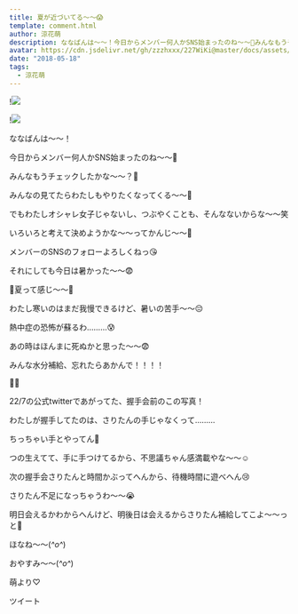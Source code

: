 ```yaml
---
title: 夏が近づいてる〜〜😱
template: comment.html
author: 涼花萌
description: ななばんは〜〜！今日からメンバー何人かSNS始まったのね〜〜🤗みんなもうチェックしたかな〜〜？🤗みんなの見てたらわたしもやりたくなってくる〜〜🙈...
avatar: https://cdn.jsdelivr.net/gh/zzzhxxx/227WiKi@master/docs/assets/photo/avatar/moe.jpg
date: "2018-05-18"
tags:
  - 涼花萌
---
```


!![](https://cdn.jsdelivr.net/gh/227WiKi/227WiKi-image@master/blog-image/moe-2018-05-18_1.jpg)

!![](https://cdn.jsdelivr.net/gh/227WiKi/227WiKi-image@master/blog-image/moe-2018-05-18_2.jpg)








ななばんは〜〜！




今日からメンバー何人かSNS始まったのね〜〜🤗





みんなもうチェックしたかな〜〜？🤗









みんなの見てたらわたしもやりたくなってくる〜〜🙈






でもわたしオシャレ女子じゃないし、つぶやくことも、そんなないからな〜〜笑








いろいろと考えて決めようかな〜〜ってかんじ〜〜🤗









メンバーのSNSのフォローよろしくねっ😘














それにしても今日は暑かった〜〜😨




🌺夏って感じ〜〜🌺






わたし寒いのはまだ我慢できるけど、暑いの苦手〜〜😔






熱中症の恐怖が蘇るわ………😰




あの時はほんまに死ぬかと思った〜〜😨






みんな水分補給、忘れたらあかんで！！！！













🙌🏻







22/7の公式twitterであがってた、握手会前のこの写真！











わたしが握手してたのは、さりたんの手じゃなくって………















ちっちゃい手とやってん🙈









つの生えてて、手に手つけてるから、不思議ちゃん感満載やな〜〜☺️









次の握手会さりたんと時間かぶってへんから、待機時間に遊べへん😢







さりたん不足になっちゃうわ〜〜😭



明日会えるかわからへんけど、明後日は会えるからさりたん補給してこよ〜〜っと💓










ほなね〜〜(*^o^*)


おやすみ〜〜(*^o^*)








萌より♡


ツイート



